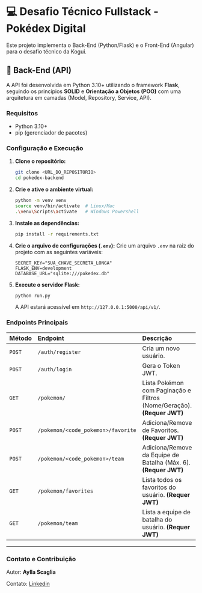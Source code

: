 # 💻 Desafio Técnico Fullstack - Pokédex Digital

Este projeto implementa o Back-End (Python/Flask) e o Front-End (Angular) para o desafio técnico da Kogui.

## 🚀 Back-End (API)

A API foi desenvolvida em Python 3.10+ utilizando o framework **Flask**, seguindo os princípios **SOLID** e **Orientação a Objetos (POO)** com uma arquitetura em camadas (Model, Repository, Service, API).

### Requisitos

* Python 3.10+
* pip (gerenciador de pacotes)

### Configuração e Execução

1.  **Clone o repositório:**
    ```bash
    git clone <URL_DO_REPOSITORIO>
    cd pokedex-backend
    ```

2.  **Crie e ative o ambiente virtual:**
    ```bash
    python -m venv venv
    source venv/bin/activate  # Linux/Mac
    .\venv\Scripts\activate   # Windows Powershell
    ```

3.  **Instale as dependências:**
    ```bash
    pip install -r requirements.txt
    ```

4.  **Crie o arquivo de configurações (`.env`):**
    Crie um arquivo `.env` na raiz do projeto com as seguintes variáveis:

    ```env
    SECRET_KEY="SUA_CHAVE_SECRETA_LONGA"
    FLASK_ENV=development
    DATABASE_URL="sqlite:///pokedex.db"
    ```

5.  **Execute o servidor Flask:**
    ```bash
    python run.py
    ```

    A API estará acessível em `http://127.0.0.1:5000/api/v1/`.

### Endpoints Principais

| Método | Endpoint | Descrição |
| :--- | :--- | :--- |
| `POST` | `/auth/register` | Cria um novo usuário. |
| `POST` | `/auth/login` | Gera o Token JWT. |
| `GET` | `/pokemon/` | Lista Pokémon com Paginação e Filtros (Nome/Geração). **(Requer JWT)** |
| `POST` | `/pokemon/<code_pokemon>/favorite` | Adiciona/Remove de Favoritos. **(Requer JWT)** |
| `POST` | `/pokemon/<code_pokemon>/team` | Adiciona/Remove da Equipe de Batalha (Máx. 6). **(Requer JWT)** |
| `GET` | `/pokemon/favorites` | Lista todos os favoritos do usuário. **(Requer JWT)** |
| `GET` | `/pokemon/team` | Lista a equipe de batalha do usuário. **(Requer JWT)** |

---

### Contato e Contribuição

Autor: **Aylla Scaglia**

Contato: [Linkedin](https://www.linkedin.com/in/aylla-scaglia/)